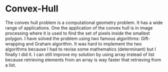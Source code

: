 # Convex-Hull
The convex hull problem is a computational geometry problem. It has a wide range of applications. One the application of the convex hull is in image processing where it is used to find the set of pixels inside the smallest polygon.
I have solved the problem using two famous algorithms: Gift-wrapping and Graham algorithm. It was hard to implement the two algorithms because I had to revise some mathematics (determinant) but I finally I did it.
I can still improve my solution by using array instead of list because retrieving elements from an array is way faster that retrieving from a list.

